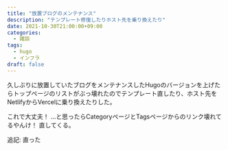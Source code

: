 ```yaml
---
title: "放置ブログのメンテナンス"
description: "テンプレート修復したりホスト先を乗り換えたり"
date: 2021-10-30T21:00:00+09:00
categories:
  - 雑談
tags:
  - hugo
  - インフラ
draft: false
---
```


久しぶりに放置していたブログをメンテナンスしたHugoのバージョンを上げたらトップページのリストがぶっ壊れたのでテンプレート直したり、ホスト先をNetlifyからVercelに乗り換えたりした。

これで大丈夫！
…と思ったらCategoryページとTagsページからのリンク壊れてるやんけ！
直してくる。

追記: 直った
